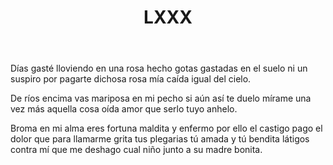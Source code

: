 ﻿---
title: LXXX
categories:
- 111 sonetos
---

Días gasté lloviendo en una rosa 
hecho gotas gastadas en el suelo 
ni un suspiro por pagarte dichosa
rosa mía caída igual del cielo. 

De ríos encima vas mariposa 
en mi pecho si aún así te duelo 
mírame una vez más aquella cosa 
oída amor que serlo tuyo anhelo. 

Broma en mi alma eres fortuna maldita 
y enfermo por ello el castigo pago 
el dolor que para llamarme grita 
tus plegarias tú amada y tú bendita 
látigos contra mí que me deshago 
cual niño junto a su madre bonita.
